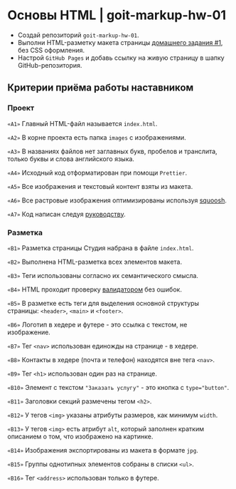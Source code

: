 # Основы HTML | goit-markup-hw-01

- Создай репозиторий `goit-markup-hw-01`.
- Выполни HTML-разметку макета страницы [домашнего задания #1](https://www.figma.com/file/1ehrLBauvVFu4mVhxsHzyZ/Web-Studio-(Version-2.1)?node-id=0%3A1), без CSS оформления.
- Настрой `GitHub Pages` и добавь ссылку на живую страницу в шапку GitHub-репозитория.

## Критерии приёма работы наставником
### Проект
`«A1»` Главный HTML-файл называется `index.html`.

`«A2»` В корне проекта есть папка `images` с изображениями.

`«A3»` В названиях файлов нет заглавных букв, пробелов и транслита, только буквы и слова английского языка.

`«A4»` Исходный код отформатирован при помощи `Prettier`.

`«A5»` Все изображения и текстовый контент взяты из макета.

`«A6»` Все растровые изображения оптимизированы используя [squoosh](https://squoosh.app/).

`«A7»` Код написан следуя [руководству](https://codeguide.co/).

### Разметка
`«B1»` Разметка страницы Студия набрана в файле `index.html`.

`«B2»` Выполнена HTML-разметка всех элементов макета.

`«B3»` Теги использованы согласно их семантического смысла.

`«B4»` HTML проходит проверку [валидатором](https://validator.w3.org/nu/) без ошибок.

`«B5»` В разметке есть теги для выделения основной структуры страницы: `<header>`, `<main>` и `<footer>`.

`«B6»` Логотип в хедере и футере - это ссылка с текстом, не изображение.

`«B7»` Тег `<nav>` использован единожды на странице - в хедере.

`«B8»` Контакты в хедере (почта и телефон) находятся вне тега `<nav>`.

`«B9»` Тег `<h1>` использован один раз на странице.

`«B10»` Элемент с текстом `"Заказать услугу"` - это кнопка с `type="button"`.

`«B11»` Заголовки секций размечены тегом `<h2>`.

`«B12»` У тегов `<img>` указаны атрибуты размеров, как минимум `width`.

`«B13»` У тегов `<img>` есть атрибут `alt`, который заполнен кратким описанием о том, что изображено на картинке.

`«B14»` Изображения экспортированы из макета в формате `jpg`.

`«B15»` Группы однотипных элементов собраны в списки `<ul>`.

`«B16»` Тег `<address>` использован только в футере.
